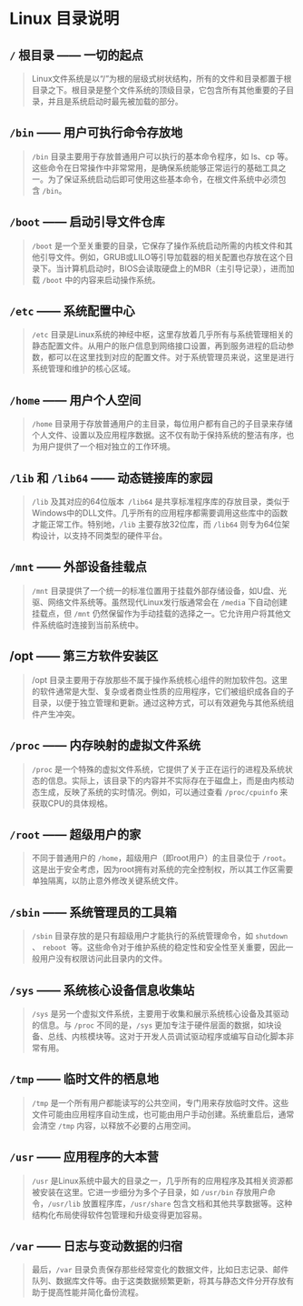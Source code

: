 # Linux 目录说明

## `/` 根目录 —— 一切的起点

> Linux文件系统是以“/”为根的层级式树状结构，所有的文件和目录都置于根目录之下。根目录是整个文件系统的顶级目录，它包含所有其他重要的子目录，并且是系统启动时最先被加载的部分。


## `/bin` —— 用户可执行命令存放地

> `/bin` 目录主要用于存放普通用户可以执行的基本命令程序，如 ls、cp 等。这些命令在日常操作中非常常用，是确保系统能够正常运行的基础工具之一。为了保证系统启动后即可使用这些基本命令，在根文件系统中必须包含 `/bin`。


## `/boot` —— 启动引导文件仓库

> `/boot` 是一个至关重要的目录，它保存了操作系统启动所需的内核文件和其他引导文件。例如，GRUB或LILO等引导加载器的相关配置也存放在这个目录下。当计算机启动时，BIOS会读取硬盘上的MBR（主引导记录），进而加载 `/boot` 中的内容来启动操作系统。


## `/etc` —— 系统配置中心

> `/etc` 目录是Linux系统的神经中枢，这里存放着几乎所有与系统管理相关的静态配置文件。从用户的账户信息到网络接口设置，再到服务进程的启动参数，都可以在这里找到对应的配置文件。对于系统管理员来说，这里是进行系统管理和维护的核心区域。

## `/home` —— 用户个人空间

> `/home` 目录用于存放普通用户的主目录，每位用户都有自己的子目录来存储个人文件、设置以及应用程序数据。这不仅有助于保持系统的整洁有序，也为用户提供了一个相对独立的工作环境。

## `/lib` 和 `/lib64` —— 动态链接库的家园

> `/lib` 及其对应的64位版本` /lib64` 是共享标准程序库的存放目录，类似于Windows中的DLL文件。几乎所有的应用程序都需要调用这些库中的函数才能正常工作。特别地，`/lib` 主要存放32位库，而 `/lib64` 则专为64位架构设计，以支持不同类型的硬件平台。

## `/mnt` —— 外部设备挂载点

> `/mnt` 目录提供了一个统一的标准位置用于挂载外部存储设备，如U盘、光驱、网络文件系统等。虽然现代Linux发行版通常会在 `/media` 下自动创建挂载点，但 `/mnt` 仍然保留作为手动挂载的选择之一。它允许用户将其他文件系统临时连接到当前系统中。

## /opt —— 第三方软件安装区

> /opt 目录主要用于存放那些不属于操作系统核心组件的附加软件包。这里的软件通常是大型、复杂或者商业性质的应用程序，它们被组织成各自的子目录，以便于独立管理和更新。通过这种方式，可以有效避免与其他系统组件产生冲突。

## `/proc` —— 内存映射的虚拟文件系统

> `/proc` 是一个特殊的虚拟文件系统，它提供了关于正在运行的进程及系统状态的信息。实际上，该目录下的内容并不实际存在于磁盘上，而是由内核动态生成，反映了系统的实时情况。例如，可以通过查看 `/proc/cpuinfo` 来获取CPU的具体规格。

## `/root` —— 超级用户的家

> 不同于普通用户的 `/home`，超级用户（即root用户）的主目录位于 `/root`。这是出于安全考虑，因为root拥有对系统的完全控制权，所以其工作区需要单独隔离，以防止意外修改关键系统文件。

## `/sbin` —— 系统管理员的工具箱

> `/sbin` 目录存放的是只有超级用户才能执行的系统管理命令，如 `shutdown` 、 `reboot`  等。这些命令对于维护系统的稳定性和安全性至关重要，因此一般用户没有权限访问此目录内的文件。

## `/sys` —— 系统核心设备信息收集站

> `/sys` 是另一个虚拟文件系统，主要用于收集和展示系统核心设备及其驱动的信息。与 `/proc` 不同的是，`/sys` 更加专注于硬件层面的数据，如块设备、总线、内核模块等。这对于开发人员调试驱动程序或编写自动化脚本非常有用。

## `/tmp` —— 临时文件的栖息地

> `/tmp` 是一个所有用户都能读写的公共空间，专门用来存放临时文件。这些文件可能由应用程序自动生成，也可能由用户手动创建。系统重启后，通常会清空 `/tmp` 内容，以释放不必要的占用空间。

## `/usr` —— 应用程序的大本营

> `/usr` 是Linux系统中最大的目录之一，几乎所有的应用程序及其相关资源都被安装在这里。它进一步细分为多个子目录，如 `/usr/bin` 存放用户命令，`/usr/lib` 放置程序库，`/usr/share` 包含文档和其他共享数据等。这种结构化布局使得软件包管理和升级变得更加容易。

## `/var` —— 日志与变动数据的归宿

> 最后，`/var` 目录负责保存那些经常变化的数据文件，比如日志记录、邮件队列、数据库文件等。由于这类数据频繁更新，将其与静态文件分开存放有助于提高性能并简化备份流程。

